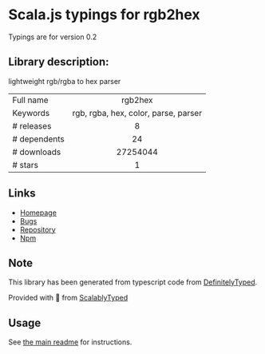
# Scala.js typings for rgb2hex

Typings are for version 0.2

## Library description:
lightweight rgb/rgba to hex parser

|                    |                 |
| ------------------ | :-------------: |
| Full name          | rgb2hex |
| Keywords           | rgb, rgba, hex, color, parse, parser |
| # releases         | 8 |
| # dependents       | 24 |
| # downloads        | 27254044 |
| # stars            | 1 |

## Links
- [Homepage](https://github.com/christian-bromann/rgb2hex)
- [Bugs](https://github.com/christian-bromann/rgb2hex/issues)
- [Repository](https://github.com/christian-bromann/rgb2hex)
- [Npm](https://www.npmjs.com/package/rgb2hex)
    


## Note
This library has been generated from typescript code from [DefinitelyTyped](https://definitelytyped.org).

Provided with :purple_heart: from [ScalablyTyped](https://github.com/oyvindberg/ScalablyTyped)

## Usage
See [the main readme](../../readme.md) for instructions.


